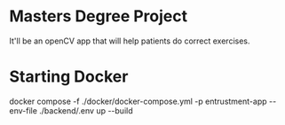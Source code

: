 # Masters Degree Project
 
It'll be an openCV app that will help patients do correct exercises.
 
 # Starting Docker
docker compose -f ./docker/docker-compose.yml -p entrustment-app --env-file ./backend/.env up --build

